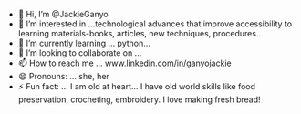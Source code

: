 - 👋 Hi, I’m @JackieGanyo
- 👀 I’m interested in ...technological advances that improve accessibility to learning materials-books, articles, new techniques, procedures..
- 🌱 I’m currently learning ... python... 
- 💞️ I’m looking to collaborate on ... 
- 📫 How to reach me ... www.linkedin.com/in/ganyojackie
- 😄 Pronouns: ... she, her
- ⚡ Fun fact: ... I am old at heart... I have old world skills like food preservation, crocheting, embroidery. I love making fresh bread! 

<!---
JackieGanyo/JackieGanyo is a ✨ special ✨ repository because its `README.md` (this file) appears on your GitHub profile.
You can click the Preview link to take a look at your changes.
--->

